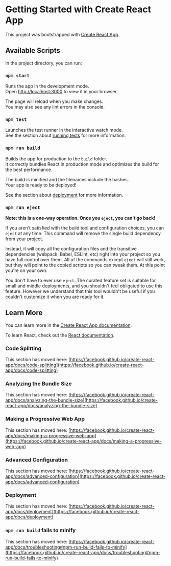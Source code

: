 <!-- @format -->

# Getting Started with Create React App

This project was bootstrapped with [Create React App](https://github.com/facebook/create-react-app).

## Available Scripts

In the project directory, you can run:

### `npm start`

Runs the app in the development mode.\
Open [http://localhost:3000](http://localhost:3000) to view it in your browser.

The page will reload when you make changes.\
You may also see any lint errors in the console.

### `npm test`

Launches the test runner in the interactive watch mode.\
See the section about [running tests](https://facebook.github.io/create-react-app/docs/running-tests) for more information.

### `npm run build`

Builds the app for production to the `build` folder.\
It correctly bundles React in production mode and optimizes the build for the best performance.

The build is minified and the filenames include the hashes.\
Your app is ready to be deployed!

See the section about [deployment](https://facebook.github.io/create-react-app/docs/deployment) for more information.

### `npm run eject`

**Note: this is a one-way operation. Once you `eject`, you can't go back!**

If you aren't satisfied with the build tool and configuration choices, you can `eject` at any time. This command will remove the single build dependency from your project.

Instead, it will copy all the configuration files and the transitive dependencies (webpack, Babel, ESLint, etc) right into your project so you have full control over them. All of the commands except `eject` will still work, but they will point to the copied scripts so you can tweak them. At this point you're on your own.

You don't have to ever use `eject`. The curated feature set is suitable for small and middle deployments, and you shouldn't feel obligated to use this feature. However we understand that this tool wouldn't be useful if you couldn't customize it when you are ready for it.

## Learn More

You can learn more in the [Create React App documentation](https://facebook.github.io/create-react-app/docs/getting-started).

To learn React, check out the [React documentation](https://reactjs.org/).

### Code Splitting

This section has moved here: [https://facebook.github.io/create-react-app/docs/code-splitting](https://facebook.github.io/create-react-app/docs/code-splitting)

### Analyzing the Bundle Size

This section has moved here: [https://facebook.github.io/create-react-app/docs/analyzing-the-bundle-size](https://facebook.github.io/create-react-app/docs/analyzing-the-bundle-size)

### Making a Progressive Web App

This section has moved here: [https://facebook.github.io/create-react-app/docs/making-a-progressive-web-app](https://facebook.github.io/create-react-app/docs/making-a-progressive-web-app)

### Advanced Configuration

This section has moved here: [https://facebook.github.io/create-react-app/docs/advanced-configuration](https://facebook.github.io/create-react-app/docs/advanced-configuration)

### Deployment

This section has moved here: [https://facebook.github.io/create-react-app/docs/deployment](https://facebook.github.io/create-react-app/docs/deployment)

### `npm run build` fails to minify

This section has moved here: [https://facebook.github.io/create-react-app/docs/troubleshooting#npm-run-build-fails-to-minify](https://facebook.github.io/create-react-app/docs/troubleshooting#npm-run-build-fails-to-minify)

<!--
 <div className="footer-section bg-white p-5">
        <div className="container-fluid">
          <div className="grid">
            <div className="row py-5">
              <div className="col-md-4">
                <div className="container">
                  <div className="row">
                    <div className="col">
                      <img src={Logo} className="img-fluid Logo-img  mt-3" />
                      <p className="text-font mt-3">
                        © 2021 The Money Africa. All rights reserved.
                      </p>
                      <img src={Icons} className="img-fluid Logo-img  mt-3" />
                    </div>
                  </div>
                </div>
              </div>
              <div className="col-md-3">
                <div className="container">
                  <div className="row">
                    <div className="col">
                      <h4 className="h4 text-font fw-bold  mt-3">Service</h4>
                      <p className="text-font  mt-3">MA Premium</p>
                      <p className="text-font  mt-3">My Learning Platform</p>
                      <p className="text-font  mt-3">My Kids</p>
                      <p className="text-font  mt-3">MA Communities</p>
                      <p className="text-font  mt-3">Digital Advisors</p>
                    </div>
                  </div>
                </div>
              </div>
              <div className="col-md-2">
                <div className="container">
                  <div className="row">
                    <div className="col">
                      <h4 className="h4 fw-bold  mt-3">Company</h4>
                      <p className="text-font  mt-3">About Us</p>
                      <p className="text-font  mt-3">Careers</p>
                      <p className="text-font  mt-3">Contact Us</p>
                    </div>
                  </div>
                </div>
              </div>
              <div className="col-md-1">
                <div className="container">
                  <div className="row">
                    <div className="col">
                      <h4 className="h4 fw-bold  mt-3">Tools</h4>
                      <p className="text-font mt-3">Calculator</p>
                    </div>
                  </div>
                </div>
              </div>
              <div className="col-md-2">
                <div className="container">
                  <div className="row">
                    <div className="col">
                      <h4 className="h6  mt-3">Sign Up For News Letter</h4>
                      <small className="font-size mt-3 ">
                        Sign-up for our newsletter.Your email is never shared.
                      </small>
                    </div>
                  </div>
                </div>
              </div>
            </div>
          </div>
        </div>
      </div>
 -->

<!-- Navbar
<div className="container">
        <nav class="navbar navbar-expand-lg navbar-dark bg-white  d-flex justify-content-between ">
          <div class="navbar-nav  col-4 align-items-start ">
            <div class="text-dark bg_color_primary_light  rounded-circle p-2">
              <img src={Logo} className="img-fluid Logo-img" />
            </div>
          </div>

          <div class="col-6  d-flex justify-content-center mx-3 my-3">
            <a class="navbar-brand text-dark brand_name   " href="">
              Service
            </a>
            <a class="navbar-brand text-dark brand_name   " href="">
              Tools
            </a>
            <a class="navbar-brand text-dark brand_name   " href="">
              Company
            </a>
            <a class="navbar-brand text-dark brand_name   " href="">
              Explore
            </a>
            <a class="navbar-brand text-dark brand_name   " href="">
              Login
            </a>
            <a class="nav-item nav-link text-dark" href="">
              <button className="btn btn-danger text-white">Get started</button>
            </a>
          </div>

          <div class="collapse navbar-collapse  col-3 " id="navbarNavDropdown">
            <div class="navbar-nav ml-auto ">
              <a class="nav-item nav-link  text-dark" href="">
                <button className="btn btn-success">
                  Financial health checks
                </button>
              </a>
            </div>
          </div>
        </nav>
      </div>
 -->

 <!-- Showcase
 <div className="showcase p-5 text-left">
        <div className="container ">
          <div className="grid">
            <div className="row mt-5  d-flex align-items-center">
              <div className="col-md-6">
                <div className="fw-bold display-3 text-capitalize">
                  Improve your financial health.
                </div>
                <p className="text-font">
                  MoneyAfrica is a subscription-based Ed-tech platform providing
                  access to free and paid financial knowledge for learners.
                </p>
                <div>
                  <button className="btn btn-success text-white text-font">
                    Our Services
                  </button>
                  <button className="btn btn-white text-success fw-bold text-font">
                    Start Investing
                  </button>
                </div>
              </div>
              <div className="col-md-6">
                <img
                  src={ShowcaseImage}
                  alt="ShowcaseImage"
                  className="img-fluid"
                />
              </div>
            </div>
          </div>
        </div>
      </div>
  -->

  <!-- Section with video
  
   <div className="sectionVideo p-5 text-left bg-color">
        <div className="container">
          <div className="grid">
            <div className="row">
              <div className="col-md-6 py-5">
                <div className="fw-bold display-3">Welcome to MoneyAfrica</div>
                <p className="text-font mt-4">
                  Here’s an introductory message from Tosin Olaseinde, CEO
                  MoneyAfrica on why you should hop on this ride with us.
                </p>
                <div>
                  <button className=" btn-watch text-white p-2 m-2">
                    Watch Video
                  </button>
                  <button className="btn btn-light p2 m-2">Read article</button>
                </div>
              </div>
              <div className="col-md-6">
                <img src={SectionVid} alt="SectionVid" className="img-fluid " />
              </div>
            </div>
          </div>
        </div>
      </div>
   -->

   <!-- Container Images
   <div className="container">
          <div className="row">
            <div className="col-md-6">
              <div className="card">
                <div className="card-body bg-white">
                  <div className="row">
                    <div className="col">
                      <h3 className="text-font h3 fw-bold">Premium</h3>
                      <p className="text-font">
                        Talk to financial advisers, access powerful
                        <br /> resources to support your financial goals.
                      </p>
                    </div>
                  </div>
                  <div className="col text-center">
                    <img src={DescLogo} alt="DescLogo" className="img-size" />
                  </div>
                  <button className="btn btn-white btn-text">
                    Start learning
                  </button>
                </div>
              </div>
            </div>
            <div className="col-md-6">
              <div className="card">
                <div className="card-body bg-white">
                  <div className="row">
                    <div className="col">
                      <h3 className="text-font h3 fw-bold">Learn</h3>
                      <p className="text-font">
                        Talk to financial advisers, access powerful
                        <br /> resources to support your financial goals.
                      </p>
                    </div>
                  </div>
                  <div className="col text-center">
                    <img
                      src={DescLogoTwo}
                      alt="DescLogoTwo"
                      className="img-size"
                    />
                  </div>
                  <button className="btn btn-white btn-text">
                    Start learning
                  </button>
                </div>
              </div>
            </div>
          </div>
        </div>

         <div className="card-2 p-4">
          <div className="container">
            <div className="row">
              <div className="col-md-6">
                <div className="card">
                  <div className="card-header bg-white">
                    <div className="card-body">
                      <div className="col">
                        <h3 className="text-font h3 fw-bold">Communities</h3>
                        <p className="text-font">
                          Talk to financial advisers, access powerful
                          <br /> resources to support your financial goals.
                        </p>
                      </div>
                      <div className="col text-center">
                        <img
                          src={StudentImageOne}
                          alt="StudentImage"
                          className="StudentImage img-size"
                        />
                      </div>
                      <button className="btn btn-white btn-text">
                        Join our community
                      </button>
                    </div>
                  </div>
                </div>
              </div>
              <div className="col-md-6">
                <div className="card">
                  <div className="card-header bg-white">
                    <div className="card-body">
                      <div className="col">
                        <h3 className="text-font h3 fw-bold">Kids</h3>
                        <p className="text-font">
                          Financial Education Made Easy for Kids. We run
                          <br /> boot camps that help kids acquire financial
                          literacy <br /> skills in a fun way.
                        </p>
                      </div>
                      <div className="col text-center">
                        <img
                          src={StudentImageTwo}
                          alt="StudentImage"
                          className="StudentImage img-size"
                        />
                      </div>
                      <button className="btn btn-white btn-text">
                        Register your kids
                      </button>
                    </div>
                  </div>
                </div>
              </div>
              <div className="last-card p-5 bg-white mt-3 rounded justify-content-around ">
                <div className="d-flex py-3 align-items-center">
                  <div>
                    <h3 className="text-font h3 fw-bold">
                      Automated Digital Advisory
                    </h3>
                    <p className="text-font">
                      Improve your financial health and investment strategy
                      <br /> by answering a few questions we’ll ask you.
                    </p>
                    <button className="btn btn-white marginTop">
                      Learn more
                    </button>
                  </div>
                  <div>
                    <img src={WalletImage} className="img-fluid" />
                  </div>
                </div>
              </div>
            </div>
          </div>
        </div>
    -->

<!--
Community page

  <div className="container">
          <div className="grid">
            <div className="row py-5">
              <div className="col-md-6">
                <img src={CommunityImage} className="CommunityImage" />
              </div>
              <div className="col-md-6">
                <h3 className="h3 fw-bold">
                  Benefit of becoming a<br /> Community member
                </h3>
              </div>
            </div>
          </div>
        </div>
 -->

<!-- SignUp

/** @format */

import React from "react";
import SignUpImage from "../../images/Group 8157.png";
import UserImage from "../../images/FrameUserIcon.png";
import MailIcon from "../../images/mail.png";
import PhoneIcon from "../../images/PhoneIcon.png";
import ArrowDown from "../../images/arrowDown.png";
import CountryFlag from "../../images/Group 8160.png";
import LockImage from "../../images/Lock.png";
import EyLockImage from "../../images/Eye.png";
import GiftBag from "../../images/GiftBag.png";
const MoneyAfricaSignUpPage = () => {
  return (
    <React.Fragment>
      <div className="MoneyAfricaSignUpPage">
        <div className="container">
          <div className="grid">
            <div className="row">
              <div className="col-md-6">
                <p className="text-font fw-bold h4 text-center pt-5">
                  MoneyAfrica
                </p>
                <p className="text-font  text-center">
                  Money Africa is a subscription-based Education
                  <br /> Technology (EdTech) platform providing access to
                  <br /> free and paid financial education for learners.
                </p>
                <div className="SignUpImageMoneyAfrica">
                  <img src={SignUpImage} className="img-fluid " />
                </div>
              </div>
              <div className="col-md-6">
                <div className="MoneyAfricaSignUpForm bg-white m-4">
                  <p className="text-font text-center h1 fw-bold py-3">
                    Get started
                  </p>
                  <p className="text-font text-center py-2 ">
                    Start building your financial knowledge bank with our
                    <br /> over 45+ ready-made courses.
                  </p>
                  <div className="AllInputFields p-2">
                    <div className="container">
                      <div className="grid">
                        <div className="row">
                          <div className="col-md-6">
                            <div className="py-3">
                              <p className="text-font FormFontColor">
                                Last Name
                              </p>
                              <div className="AllSignUpInputContainers">
                                <input className="SignUpFormInput" />
                                <div className="UserImageIcon">
                                  <img src={UserImage} />
                                </div>
                              </div>
                            </div>
                            <div className="py-3">
                              <p className="text-font FormFontColor">
                                Email address
                              </p>
                              <div className="AllSignUpInputContainers">
                                <input className="SignUpFormInputForEmail" />
                                <div className="UserImageIcon">
                                  <img src={MailIcon} />
                                </div>
                              </div>
                            </div>
                            <div>
                              <p className="text-font FormFontColor">
                                Phone number
                              </p>

                              <div className="d-flex justify-content-between PhoneBorder">
                                <div className="m-1">
                                  <img src={PhoneIcon} />
                                </div>
                                <div className="m-1">
                                  <img src={CountryFlag} />
                                </div>
                                <div className="m-1">
                                  <img src={ArrowDown} />
                                </div>
                                <input
                                  placeholder="+234"
                                  className="PhoneInput"
                                />
                              </div>
                              <div className="mt-3">
                                <p className="text-font FormFontColor">
                                  Enter Password
                                </p>
                                <div className="PasswordTextInput">
                                  <input className="PassWordForInput" />
                                  <p className="text-font warningText text-danger">
                                    Password must contain at least 8 characters
                                    long words, upper & lowercase letters & a
                                    special character
                                  </p>
                                  <div className="InputLockImage">
                                    <img src={LockImage} />
                                  </div>
                                  <div className="InputEyeLockImage">
                                    <img src={EyLockImage} />
                                  </div>
                                </div>
                              </div>
                              <div className="mt-3">
                                <p className="text-font FormFontColor">
                                  Re-enter Password
                                </p>
                                <div className="PasswordTextInput">
                                  <input className="PassWordForInput" />

                                  <div className="InputLockImage">
                                    <img src={LockImage} />
                                  </div>
                                  <div className="InputEyeLockImage">
                                    <img src={EyLockImage} />
                                  </div>
                                </div>
                              </div>
                              <div className="mt-3">
                                <p className="text-font FormFontColor">
                                  Referral code
                                </p>
                                <div className="PasswordTextInput">
                                  <input className="PassWordForInput" />

                                  <div className="InputLockImage">
                                    <img src={GiftBag} />
                                  </div>
                                  <p className="text-font warningText pt-3">
                                    By signing up, you agree to our
                                    <span className="fw-bold">
                                      Terms of Use
                                    </span>
                                    and
                                    <span className="fw-bold">
                                      Privacy Policy.
                                    </span>
                                  </p>
                                </div>
                              </div>
                            </div>
                            <div className="d-flex justify-content-between">
                              <div>
                                <p className="text-font">
                                  Already have an account?
                                  <span className="fw-bold"> Sign In</span>
                                </p>
                              </div>
                              <div>2</div>
                            </div>
                          </div>
                          <div className="col-md-6"></div>
                        </div>
                      </div>
                    </div>
                  </div>
                </div>
              </div>
            </div>
          </div>
        </div>
      </div>
    </React.Fragment>
  );
};

export default MoneyAfricaSignUpPage;

 -->

<!-- Banner text -->
<!--
/** @format */

import React from "react";

const MoneyAfricaMoreVideoListingPage = () => {
  return (
    <React.Fragment>
      <div className="moneyAfricaVideoList p-3">
        <div className="MoreMoneyAfricaVideoListText p-3">
          <div className="container">
            <div className="grid">
              <div className="row">
                <div className="col-md-6">
                  <div className="d-flex">
                    <div>
                      <p className="text-font fw-bold h2">Learn with videos</p>
                    </div>
                    <div>
                      <p className="text-font mt-2 m-4 fw-bold">Close Filter</p>
                    </div>
                  </div>
                  <div className="container">
                    <p className="text-font mt-4">Filter by Topics</p>
                    <div className="d-flex">
                      <div className="SectionsButton m-1">
                        <p className="m-1 SectionButtonTextSize text-font pt-1 px-2">
                          MoneyAfrica
                        </p>
                      </div>
                      <div className="SectionsButtonColorOne m-1">
                        <p className="m-1 SectionButtonTextSize text-font pt-1 px-2">
                          BlockChain
                        </p>
                      </div>
                      <div className="SectionsButtonColorOne m-1">
                        <p className="m-1 SectionButtonTextSize text-font pt-1 px-2">
                          Etherium
                        </p>
                      </div>
                      <div className="SectionsButton m-1">
                        <p className="m-1 SectionButtonTextSize text-font pt-1 px-2">
                          Tech
                        </p>
                      </div>
                      <div className="SectionsButton m-1">
                        <p className="m-1 SectionButtonTextSize text-font pt-1 px-2">
                          History
                        </p>
                      </div>
                      <div className="SectionsButton m-1">
                        <p className="m-1 SectionButtonTextSize text-font pt-1 px-2">
                          Wallet
                        </p>
                      </div>
                    </div>
                    <div className="d-flex">
                      <div className="SectionsButton m-1">
                        <p className="m-1 SectionButtonTextSize text-font pt-1 px-2">
                          Consencus
                        </p>
                      </div>
                      <div className="SectionsButton m-1">
                        <p className="m-1 SectionButtonTextSize text-font pt-1 px-2">
                          Cryptography
                        </p>
                      </div>
                      <div className="SectionsButton m-1">
                        <p className="m-1 SectionButtonTextSize text-font pt-1 px-2">
                          Essentials
                        </p>
                      </div>
                      <div className="SectionsButton m-1">
                        <p className="m-1 SectionButtonTextSize text-font pt-1 px-2">
                          Tutorial
                        </p>
                      </div>
                      <div className="SectionsButton m-1">
                        <p className="m-1 SectionButtonTextSize text-font pt-1 px-2">
                          Use Cases
                        </p>
                      </div>
                      <div className="SectionsButton m-1">
                        <p className="m-1 SectionButtonTextSize text-font pt-1 px-2">
                          Technical analysis
                        </p>
                      </div>
                    </div>
                    <div className="d-flex">
                      <div className="SectionsButton m-1">
                        <p className="m-1 SectionButtonTextSize text-font pt-1 px-2">
                          Trading
                        </p>
                      </div>
                      <div className="SectionsButton m-1">
                        <p className="m-1 SectionButtonTextSize text-font pt-1 px-2">
                          Mining
                        </p>
                      </div>
                      <div className="SectionsButton m-1">
                        <p className="m-1 SectionButtonTextSize text-font pt-1 px-2">
                          Privacy
                        </p>
                      </div>
                      <div className="SectionsButton m-1">
                        <p className="m-1 SectionButtonTextSize text-font pt-1 px-2">
                          Economics
                        </p>
                      </div>
                      <div className="SectionsButton m-1">
                        <p className="m-1 SectionButtonTextSize text-font pt-1 px-2">
                          Security
                        </p>
                      </div>
                      <div className="SectionsButton m-1">
                        <p className="m-1 SectionButtonTextSize text-font pt-1 px-2">
                          Cryptocurrency
                        </p>
                      </div>
                    </div>
                    <div className="d-flex">
                      <div className="SectionsButton m-1">
                        <p className="m-1 SectionButtonTextSize text-font pt-1 px-2">
                          See all
                        </p>
                      </div>
                    </div>
                  </div>
                </div>
                <div className="col-md-6">2</div>
              </div>
            </div>
          </div>
        </div>
        {/* <div className="container">
          <div className="grid">
            <div className="row">
              <div className="col-md-6">1</div>
              <div className="col-md-6">2</div>
            </div>
          </div>
        </div> */}
      </div>
    </React.Fragment>
  );
};

export default MoneyAfricaMoreVideoListingPage;

 -->

<!--
<div className="d-flex justify-content-center">

          </div>
 -->
